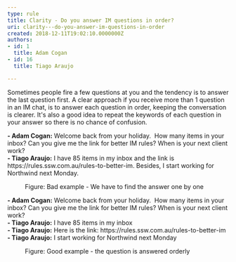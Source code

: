 ```yaml
---
type: rule
title: Clarity - Do you answer IM questions in order?
uri: clarity---do-you-answer-im-questions-in-order
created: 2018-12-11T19:02:10.0000000Z
authors:
- id: 1
  title: Adam Cogan
- id: 16
  title: Tiago Araujo

---
```




<span class='intro'> <p class="ssw15-rteElement-P">Sometimes people fire a few questions at you and the tendency is to answer the last question first. A clear approach if you receive more than 1&#160;question in an IM chat, is to answer each question&#160;in order, keeping the conversation is clearer. It's also a good idea to repeat the keywords of each question in your answer so there is no chance of confusion.<br></p> </span>

<p class="ssw15-rteElement-GreyBox">
   <b>​- Adam Cogan&#58;</b> Welcome back from your holiday.&#160; How many items in your inbox? Can you give me the link for better IM rules? When is your next client work? <br>
   <b>- Tiago Araujo&#58;</b> I have 85 items in my inbox and the link is https&#58;//rules.ssw.com.au/rules-to-better-im. Besides,&#160;I start working for Northwind next Monday.<br></p><dd class="ssw15-rteElement-FigureBad">Figure&#58; Bad example -&#160;We&#160;have to find the answer&#160;one by one<br></dd><p class="ssw15-rteElement-GreyBox">
   <b>- Adam Cogan&#58;</b> Welcome back from your holiday.&#160; How many items in your inbox? Can you give me the link for better IM rules? When is your next client work? <br>
   <b>- Tiago Araujo&#58;</b> I have 85 items in my inbox<br><b>- Tiago Araujo&#58;</b> Here is the link&#58;&#160;https&#58;//rules.ssw.com.au/rules-to-better-im <br>
   <b>- Tiago Araujo&#58;</b> I start working for Northwind next Monday<br></p><dd class="ssw15-rteElement-FigureGood">Figure&#58; Good example -&#160;the question is answered orderly&#160;<br></dd>


